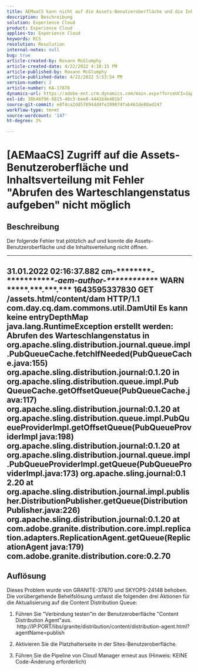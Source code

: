 ```yaml
---
title: AEMaaCS kann nicht auf die Assets-Benutzeroberfläche und die Inhaltsverteilung mit dem Fehler "Abrufen des Warteschlangenstatus aufgeben"zugreifen
description: Beschreibung
solution: Experience Cloud
product: Experience Cloud
applies-to: Experience Cloud
keywords: KCS
resolution: Resolution
internal-notes: null
bug: true
article-created-by: Roxann McGlumphy
article-created-date: 4/22/2022 4:10:15 PM
article-published-by: Roxann McGlumphy
article-published-date: 4/22/2022 5:53:54 PM
version-number: 2
article-number: KA-17878
dynamics-url: https://adobe-ent.crm.dynamics.com/main.aspx?forceUCI=1&pagetype=entityrecord&etn=knowledgearticle&id=bd9c70ac-56c2-ec11-983e-0022480abde0
exl-id: 38b46f96-6815-40c3-bee0-44416de401b7
source-git-commit: e8f4ca2dd578944d4fe399074fab461de88ad247
workflow-type: tm+mt
source-wordcount: '147'
ht-degree: 2%

---
```


# [AEMaaCS] Zugriff auf die Assets-Benutzeroberfläche und Inhaltsverteilung mit Fehler &quot;Abrufen des Warteschlangenstatus aufgeben&quot; nicht möglich

## Beschreibung


Der folgende Fehler trat plötzlich auf und konnte die Assets-Benutzeroberfläche und die Inhaltsverteilung nicht öffnen.

---------
31.01.2022 02:16:37.882 cm-\*\*\*\*\*\*\*\*-\*\*\*\*\*\*\*\*\*\**\*-aem-author-\*\*\*\*\*\*\*\*\*\*\**\* WARN \*\*\*\*\*.\*\*\*.\*\*\*.\*\*\* 1643595337830 GET /assets.html/content/dam HTTP/1.1 com.day.cq.dam.commons.util.DamUtil Es kann keine entryDepthMap java.lang.RuntimeException erstellt werden: Abrufen des Warteschlangenstatus in org.apache.sling.distribution.journal.queue.impl.PubQueueCache.fetchIfNeeded(PubQueueCache.java:155) org.apache.sling.distribution.journal:0.1.20 in org.apache.sling.distribution.queue.impl.Pub QueueCache.getOffsetQueue(PubQueueCache.java:117) org.apache.sling.distribution.journal:0.1.20 at org.apache.sling.distribution.queue.impl.PubQueueProviderImpl.getOffsetQueue(PubQueueProviderImpl java:198) org.apache.sling.distribution.journal:0.1.20 at org.apache.sling.distribution.journal.queue.impl.PubQueueProviderImpl.getQueue(PubQueueProviderImpl.java:173) org.apache.sling.journal:0.1 2.20 at org.apache.sling.distribution.journal.impl.publisher.DistributionPublisher.getQueue(DistributionPublisher.java:226) org.apache.sling.distribution.journal:0.1.20 at com.adobe.granite.distribution.core.impl.replication.adapters.ReplicationAgent.getQueue(ReplicationAgent java:179) com.adobe.granite.distribution.core:0.2.70
---------


## Auflösung


Dieses Problem wurde von GRANITE-37870 und SKYOPS-24148 behoben.
Die vorübergehende Behelfslösung umfasst die folgenden drei Aktionen für die Aktualisierung auf die Content Distribution Queue:

1. Führen Sie &quot;Verbindung testen&quot;in der Benutzeroberfläche &quot;Content Distribution Agent&quot;aus.
   http://IP:PORT/libs/granite/distribution/content/distribution-agent.html?agentName=publish

2. Aktivieren Sie die Platzhalterseite in der Sites-Benutzeroberfläche.

3. Führen Sie die Pipeline von Cloud Manager erneut aus (Hinweis: KEINE Code-Änderung erforderlich)
